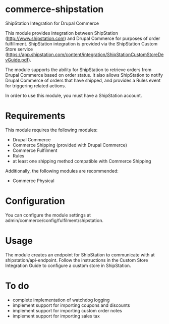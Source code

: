 commerce-shipstation
====================

ShipStation Integration for Drupal Commerce

This module provides integration between ShipStation (http://www.shipstation.com) and 
Drupal Commerce for purposes of order fulfillment. ShipStation integration is provided
via the ShipStation Custom Store service (https://app.shipstation.com/content/integration/ShipStationCustomStoreDevGuide.pdf).

The module supports the ability for ShipStation to retrieve orders from Drupal Commerce
based on order status. It also allows ShipStation to notify Drupal Commerce of orders
that have shipped, and provides a Rules event for triggering related actions.

In order to use this module, you must have a ShipStation account.

Requirements
===========

This module requires the following modules:
* Drupal Commerce
* Commerce Shipping (provided with Drupal Commerce)
* Commerce Fulfilment
* Rules
* at least one shipping method compatible with Commerce Shipping

Additionally, the following modules are recommended:
* Commerce Physical

Configuration
============

You can configure the module settings at admin/commerce/config/fulfilment/shipstation.

Usage
=====
The module creates an endpoint for ShipStation to communicate with at shipstation/api-endpoint. Follow the instructions
in the Custom Store Integration Guide to configure a custom store in ShipStation.

To do
=====
* complete implementation of watchdog logging
* implement support for importing coupons and discounts
* implement support for importing custom order notes
* implement support for importing sales tax
